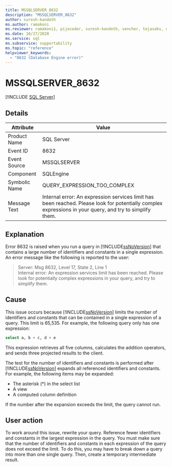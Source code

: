 ```yaml
---
title: MSSQLSERVER_8632
description: "MSSQLSERVER_8632"
author: suresh-kandoth
ms.author: ramakoni
ms.reviewer: ramakoni1, pijocoder, suresh-kandoth, vencher, tejasaks, docast
ms.date: 10/27/2020
ms.service: sql
ms.subservice: supportability
ms.topic: "reference"
helpviewer_keywords:
  - "8632 (Database Engine error)"
---
```

# MSSQLSERVER_8632
 [!INCLUDE [SQL Server](../../includes/applies-to-version/sqlserver.md)]

## Details

|Attribute|Value|
|---|---|
|Product Name|SQL Server|
|Event ID|8632|
|Event Source|MSSQLSERVER|
|Component|SQLEngine|
|Symbolic Name|QUERY_EXPRESSION_TOO_COMPLEX|
|Message Text|Internal error: An expression services limit has been reached. Please look for potentially complex expressions in your query, and try to simplify them.|

## Explanation

Error 8632 is raised when you run a query in [!INCLUDE[ssNoVersion](../../includes/ssnoversion-md.md)] that contains a large number of identifiers and constants in a single expression. An error message like the following is reported to the user:

> Server: Msg 8632, Level 17, State 2, Line 1  
Internal error: An expression services limit has been reached. Please look for potentially complex expressions in your query, and try to simplify them.

## Cause

This issue occurs because [!INCLUDE[ssNoVersion](../../includes/ssnoversion-md.md)] limits the number of identifiers and constants that can be contained in a single expression of a query. This limit is 65,535. For example, the following query only has one expression:

```sql
select a, b + c, d + e
```

This expression retrieves all five columns, calculates the addition operators, and sends three projected results to the client.

The test for the number of identifiers and constants is performed after [!INCLUDE[ssNoVersion](../../includes/ssnoversion-md.md)] expands all referenced identifiers and constants. For example, the following items may be expanded:

- The asterisk (*) in the select list
- A view
- A computed column definition

If the number after the expansion exceeds the limit, the query cannot run.

## User action

To work around this issue, rewrite your query. Reference fewer identifiers and constants in the largest expression in the query. You must make sure that the number of identifiers and constants in each expression of the query does not exceed the limit. To do this, you may have to break down a query into more than one single query. Then, create a temporary intermediate result.
